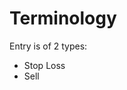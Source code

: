 # Terminology

Entry is of 2 types:
- Stop Loss
- Sell


<!--stackedit_data:
eyJoaXN0b3J5IjpbMTYzNTkyNzk5OSwtMTAzMDM1MjQ4NV19
-->